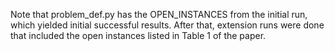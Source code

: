 Note that problem_def.py has the OPEN_INSTANCES from the initial run, which yielded initial successful results.  After that, extension runs were done that included the open instances listed in Table 1 of the paper.
